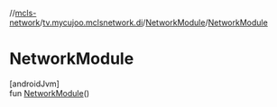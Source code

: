 //[mcls-network](../../../index.md)/[tv.mycujoo.mclsnetwork.di](../index.md)/[NetworkModule](index.md)/[NetworkModule](-network-module.md)

# NetworkModule

[androidJvm]\
fun [NetworkModule](-network-module.md)()

